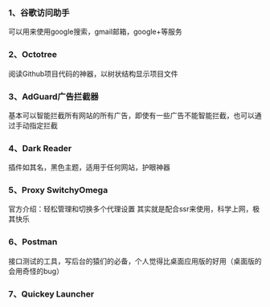 ### 1、谷歌访问助手
可以用来使用google搜索，gmail邮箱，google+等服务
### 2、Octotree
阅读Github项目代码的神器，以树状结构显示项目文件
### 3、AdGuard广告拦截器
基本可以智能拦截所有网站的所有广告，即使有一些广告不能智能拦截，也可以通过手动指定拦截
### 4、Dark Reader
插件如其名，黑色主题，适用于任何网站，护眼神器
### 5、Proxy SwitchyOmega
官方介绍：轻松管理和切换多个代理设置
其实就是配合ssr来使用，科学上网，极其快乐
### 6、Postman
接口测试的工具，写后台的猿们的必备，个人觉得比桌面应用版的好用（桌面版的会用奇怪的bug）
### 7、Quickey Launcher
